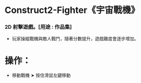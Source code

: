 # Construct2-Fighter《宇宙戰機》
### 2D 射擊遊戲。[用途 : 作品集]
- 玩家操縱戰機與敵人戰鬥，隨著分數提升，遊戲難度會逐步增加。
# 操作：
- 移動戰機 ➤ 按住滑鼠左鍵移動
